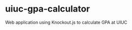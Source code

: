 uiuc-gpa-calculator
===================

Web application using Knockout.js to calculate GPA at UIUC
